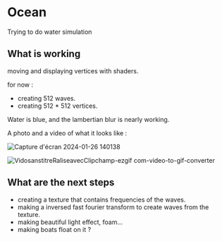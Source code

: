 # Ocean
 Trying to do water simulation
## What is working
moving and displaying vertices with shaders.
  
for now :
- creating 512 waves.
- creating 512 * 512 vertices.

Water is blue, and the lambertian blur is nearly working.

A photo and a video of what it looks like :

![Capture d'écran 2024-01-26 140138](https://github.com/RemiCazoulat/Ocean-simulation/assets/61828714/9a0f32f2-edec-4012-b028-5a0177da4356)

![VidosanstitreRaliseavecClipchamp-ezgif com-video-to-gif-converter](https://github.com/RemiCazoulat/Ocean-simulation/assets/61828714/535c65e3-0306-4755-b3d0-2bb75c206a24)



## What are the next steps
- creating a texture that contains frequencies of the waves.
- making a inversed fast fourier transform to create waves from the texture.
- making beautiful light effect, foam...
- making boats float on it ?

